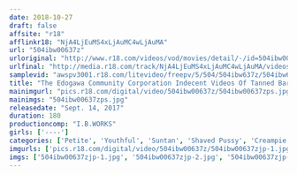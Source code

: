```yaml
---
date: 2018-10-27
draft: false
affsite: "r18"
afflinkr18: "NjA4LjEuMS4xLjAuMC4wLjAuMA"
url: "504ibw00637z"
urloriginal: "http://www.r18.com/videos/vod/movies/detail/-/id=504ibw00637z"
urlfinal: "http://media.r18.com/track/NjA4LjEuMS4xLjAuMC4wLjAuMA/videos/vod/movies/detail/-/id=504ibw00637z"
samplevid: "awspv3001.r18.com/litevideo/freepv/5/504/504ibw637z/504ibw637z_dmb_w.mp4"
title: "The Edogawa Community Corporation Indecent Videos Of Tanned Barely Legal Babes"
mainimgurl: "pics.r18.com/digital/video/504ibw00637z/504ibw00637zps.jpg"
mainimgs: "504ibw00637zps.jpg"
releasedate: "Sept. 14, 2017"
duration: 180
productioncomp: "I.B.WORKS"
girls: ['----']
categories: ['Petite', 'Youthful', 'Suntan', 'Shaved Pussy', 'Creampie', 'Homemade', 'Hi-Def']
imgurls: ['pics.r18.com/digital/video/504ibw00637z/504ibw00637zjp-1.jpg', 'pics.r18.com/digital/video/504ibw00637z/504ibw00637zjp-2.jpg', 'pics.r18.com/digital/video/504ibw00637z/504ibw00637zjp-3.jpg', 'pics.r18.com/digital/video/504ibw00637z/504ibw00637zjp-4.jpg', 'pics.r18.com/digital/video/504ibw00637z/504ibw00637zjp-5.jpg', 'pics.r18.com/digital/video/504ibw00637z/504ibw00637zjp-6.jpg', 'pics.r18.com/digital/video/504ibw00637z/504ibw00637zjp-7.jpg', 'pics.r18.com/digital/video/504ibw00637z/504ibw00637zjp-8.jpg', 'pics.r18.com/digital/video/504ibw00637z/504ibw00637zjp-9.jpg', 'pics.r18.com/digital/video/504ibw00637z/504ibw00637zjp-10.jpg', 'pics.r18.com/digital/video/504ibw00637z/504ibw00637zjp-11.jpg', 'pics.r18.com/digital/video/504ibw00637z/504ibw00637zjp-12.jpg', 'pics.r18.com/digital/video/504ibw00637z/504ibw00637zjp-13.jpg', 'pics.r18.com/digital/video/504ibw00637z/504ibw00637zjp-14.jpg', 'pics.r18.com/digital/video/504ibw00637z/504ibw00637zjp-15.jpg', 'pics.r18.com/digital/video/504ibw00637z/504ibw00637zjp-16.jpg', 'pics.r18.com/digital/video/504ibw00637z/504ibw00637zjp-17.jpg', 'pics.r18.com/digital/video/504ibw00637z/504ibw00637zjp-18.jpg', 'pics.r18.com/digital/video/504ibw00637z/504ibw00637zjp-19.jpg', 'pics.r18.com/digital/video/504ibw00637z/504ibw00637zjp-20.jpg']
imgs: ['504ibw00637zjp-1.jpg', '504ibw00637zjp-2.jpg', '504ibw00637zjp-3.jpg', '504ibw00637zjp-4.jpg', '504ibw00637zjp-5.jpg', '504ibw00637zjp-6.jpg', '504ibw00637zjp-7.jpg', '504ibw00637zjp-8.jpg', '504ibw00637zjp-9.jpg', '504ibw00637zjp-10.jpg', '504ibw00637zjp-11.jpg', '504ibw00637zjp-12.jpg', '504ibw00637zjp-13.jpg', '504ibw00637zjp-14.jpg', '504ibw00637zjp-15.jpg', '504ibw00637zjp-16.jpg', '504ibw00637zjp-17.jpg', '504ibw00637zjp-18.jpg', '504ibw00637zjp-19.jpg', '504ibw00637zjp-20.jpg']
---
```


